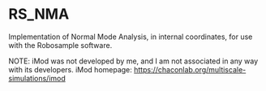 # RS_NMA
Implementation of Normal Mode Analysis, in internal coordinates, for use with the Robosample software.

NOTE: iMod was not developed by me, and I am not associated in any way with its developers. 
iMod homepage: https://chaconlab.org/multiscale-simulations/imod
